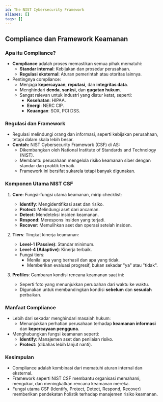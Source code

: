 ```yaml
---
id: The NIST Cybersecurity Framework
aliases: []
tags: []
---
```


## **Compliance dan Framework Keamanan**

### **Apa itu Compliance?**
- **Compliance** adalah proses memastikan semua pihak mematuhi:
  - **Standar internal**: Kebijakan dan prosedur perusahaan.
  - **Regulasi eksternal**: Aturan pemerintah atau otoritas lainnya.
- Pentingnya compliance:
  - Menjaga **kepercayaan**, **reputasi**, dan **integritas data**.
  - Menghindari **denda**, **sanksi**, dan **gugatan hukum**.
  - Sangat relevan untuk industri yang diatur ketat, seperti:
    - **Kesehatan**: HIPAA.
    - **Energi**: NERC CIP.
    - **Keuangan**: SOX, PCI DSS.

### **Regulasi dan Framework**
- Regulasi melindungi orang dan informasi, seperti kebijakan perusahaan, tetapi dalam skala lebih besar.
- **Contoh:** NIST Cybersecurity Framework (CSF) di AS:
  - Dikembangkan oleh National Institute of Standards and Technology (NIST).
  - Membantu perusahaan mengelola risiko keamanan siber dengan standar dan praktik terbaik.
  - Framework ini bersifat sukarela tetapi banyak digunakan.

### **Komponen Utama NIST CSF**
1. **Core**: Fungsi-fungsi utama keamanan, mirip checklist:
   - **Identify**: Mengidentifikasi aset dan risiko.
   - **Protect**: Melindungi aset dari ancaman.
   - **Detect**: Mendeteksi insiden keamanan.
   - **Respond**: Merespons insiden yang terjadi.
   - **Recover**: Memulihkan aset dan operasi setelah insiden.

2. **Tiers**: Tingkat kinerja keamanan:
   - **Level-1 (Passive)**: Standar minimum.
   - **Level-4 (Adaptive)**: Kinerja terbaik.
   - Fungsi tiers:
     - Menilai apa yang berhasil dan apa yang tidak.
     - Memberikan evaluasi progresif, bukan sekadar "ya" atau "tidak".

3. **Profiles**: Gambaran kondisi rencana keamanan saat ini:
   - Seperti foto yang menunjukkan perubahan dari waktu ke waktu.
   - Digunakan untuk membandingkan kondisi **sebelum** dan **sesudah** perbaikan.

### **Manfaat Compliance**
- Lebih dari sekadar menghindari masalah hukum:
  - Menunjukkan perhatian perusahaan terhadap **keamanan informasi** dan **kepercayaan pengguna**.
- Menghubungkan fungsi keamanan seperti:
  - **Identify**: Manajemen aset dan penilaian risiko.
  - **Protect**: (dibahas lebih lanjut nanti).

### **Kesimpulan**
- Compliance adalah kombinasi dari mematuhi aturan internal dan eksternal.
- Framework seperti NIST CSF membantu organisasi memahami, mengukur, dan meningkatkan rencana keamanan mereka.
- Fungsi utama CSF (Identify, Protect, Detect, Respond, Recover) memberikan pendekatan holistik terhadap manajemen risiko keamanan.
